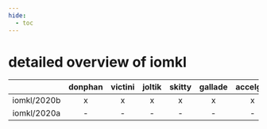 ```yaml
---
hide:
  - toc
---
```


detailed overview of iomkl
==========================

| |donphan|victini|joltik|skitty|gallade|accelgor|swalot|doduo|
| :---: | :---: | :---: | :---: | :---: | :---: | :---: | :---: | :---: |
|iomkl/2020b|x|x|x|x|x|x|x|x|
|iomkl/2020a|-|-|-|-|-|-|-|x|
